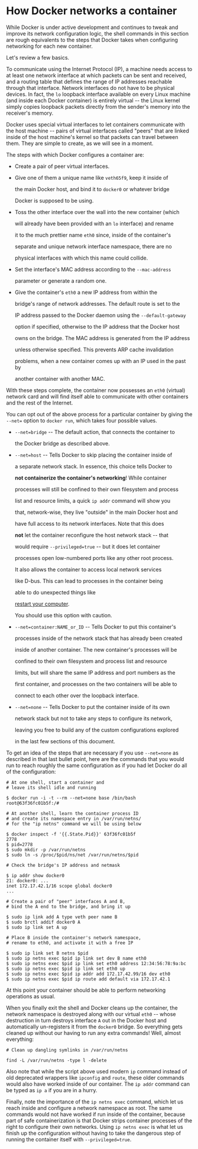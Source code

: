 <!--[metadata]>
+++
draft=true
title = "Configure container DNS"
description = "Learn how to configure DNS in Docker"
keywords = ["docker, bridge, docker0, network"]
[menu.main]
parent = "smn_networking"
+++
<![end-metadata]-->

# How Docker networks a container
<!--[metadata]>
Dave Tucker instructed remove this.  We may want to add it back in later under another form. Labeled DRAFT for now. Won't be built.
<![end-metadata]-->

While Docker is under active development and continues to tweak and improve its network configuration logic, the shell commands in this section are rough equivalents to the steps that Docker takes when configuring networking for each new container.

Let's review a few basics.

To communicate using the Internet Protocol (IP), a machine needs access to at least one network interface at which packets can be sent and received, and a routing table that defines the range of IP addresses reachable through that interface.  Network interfaces do not have to be physical devices.  In fact, the `lo` loopback interface available on every Linux machine (and inside each Docker container) is entirely virtual -- the Linux kernel simply copies loopback packets directly from the sender's memory into the receiver's memory.

Docker uses special virtual interfaces to let containers communicate with the host machine -- pairs of virtual interfaces called "peers" that are linked inside of the host machine's kernel so that packets can travel between them.  They are simple to create, as we will see in a moment.

The steps with which Docker configures a container are:
- Create a pair of peer virtual interfaces.
- Give one of them a unique name like `veth65f9`, keep it inside of

  the main Docker host, and bind it to `docker0` or whatever bridge

  Docker is supposed to be using.

- Toss the other interface over the wall into the new container (which

  will already have been provided with an `lo` interface) and rename

  it to the much prettier name `eth0` since, inside of the container's

  separate and unique network interface namespace, there are no

  physical interfaces with which this name could collide.

- Set the interface's MAC address according to the `--mac-address`

  parameter or generate a random one.

- Give the container's `eth0` a new IP address from within the

  bridge's range of network addresses. The default route is set to the

  IP address passed to the Docker daemon using the `--default-gateway`

  option if specified, otherwise to the IP address that the Docker host

  owns on the bridge. The MAC address is generated from the IP address

  unless otherwise specified. This prevents ARP cache invalidation

  problems, when a new container comes up with an IP used in the past by

  another container with another MAC.

With these steps complete, the container now possesses an `eth0` (virtual) network card and will find itself able to communicate with other containers and the rest of the Internet.

You can opt out of the above process for a particular container by giving the `--net=` option to `docker run`, which takes four possible values.
- `--net=bridge` -- The default action, that connects the container to

  the Docker bridge as described above.

- `--net=host` -- Tells Docker to skip placing the container inside of

  a separate network stack.  In essence, this choice tells Docker to

  **not containerize the container's networking**!  While container

  processes will still be confined to their own filesystem and process

  list and resource limits, a quick `ip addr` command will show you

  that, network-wise, they live "outside" in the main Docker host and

  have full access to its network interfaces.  Note that this does

  **not** let the container reconfigure the host network stack -- that

  would require `--privileged=true` -- but it does let container

  processes open low-numbered ports like any other root process.

  It also allows the container to access local network services

  like D-bus.  This can lead to processes in the container being

  able to do unexpected things like

  [restart your computer](https://github.com/docker/docker/issues/6401).

  You should use this option with caution.

- `--net=container:NAME_or_ID` -- Tells Docker to put this container's

  processes inside of the network stack that has already been created

  inside of another container.  The new container's processes will be

  confined to their own filesystem and process list and resource

  limits, but will share the same IP address and port numbers as the

  first container, and processes on the two containers will be able to

  connect to each other over the loopback interface.

- `--net=none` -- Tells Docker to put the container inside of its own

  network stack but not to take any steps to configure its network,

  leaving you free to build any of the custom configurations explored

  in the last few sections of this document.

To get an idea of the steps that are necessary if you use `--net=none` as described in that last bullet point, here are the commands that you would run to reach roughly the same configuration as if you had let Docker do all of the configuration:

```
# At one shell, start a container and
# leave its shell idle and running

$ docker run -i -t --rm --net=none base /bin/bash
root@63f36fc01b5f:/#

# At another shell, learn the container process ID
# and create its namespace entry in /var/run/netns/
# for the "ip netns" command we will be using below

$ docker inspect -f '{{.State.Pid}}' 63f36fc01b5f
2778
$ pid=2778
$ sudo mkdir -p /var/run/netns
$ sudo ln -s /proc/$pid/ns/net /var/run/netns/$pid

# Check the bridge's IP address and netmask

$ ip addr show docker0
21: docker0: ...
inet 172.17.42.1/16 scope global docker0
...

# Create a pair of "peer" interfaces A and B,
# bind the A end to the bridge, and bring it up

$ sudo ip link add A type veth peer name B
$ sudo brctl addif docker0 A
$ sudo ip link set A up

# Place B inside the container's network namespace,
# rename to eth0, and activate it with a free IP

$ sudo ip link set B netns $pid
$ sudo ip netns exec $pid ip link set dev B name eth0
$ sudo ip netns exec $pid ip link set eth0 address 12:34:56:78:9a:bc
$ sudo ip netns exec $pid ip link set eth0 up
$ sudo ip netns exec $pid ip addr add 172.17.42.99/16 dev eth0
$ sudo ip netns exec $pid ip route add default via 172.17.42.1
```

At this point your container should be able to perform networking operations as usual.

When you finally exit the shell and Docker cleans up the container, the network namespace is destroyed along with our virtual `eth0` -- whose destruction in turn destroys interface `A` out in the Docker host and automatically un-registers it from the `docker0` bridge.  So everything gets cleaned up without our having to run any extra commands!  Well, almost everything:

```
# Clean up dangling symlinks in /var/run/netns

find -L /var/run/netns -type l -delete
```

Also note that while the script above used modern `ip` command instead of old deprecated wrappers like `ipconfig` and `route`, these older commands would also have worked inside of our container.  The `ip addr` command can be typed as `ip a` if you are in a hurry.

Finally, note the importance of the `ip netns exec` command, which let us reach inside and configure a network namespace as root.  The same commands would not have worked if run inside of the container, because part of safe containerization is that Docker strips container processes of the right to configure their own networks.  Using `ip netns exec` is what let us finish up the configuration without having to take the dangerous step of running the container itself with `--privileged=true`.
